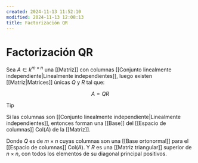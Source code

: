 ```yaml
---
created: 2024-11-13 11:52:10
modified: 2024-11-13 12:08:13
title: Factorización QR
---
```


# Factorización QR

Sea $A \in k^{m \times n}$ una [[Matriz]] con columnas [[Conjunto linealmente independiente|Linealmente independientes]], luego existen [[Matriz|Matrices]] únicas $Q$ y $R$ tal que:

$$
A = QR
$$

> [!tip]
> Si las columnas son [[Conjunto linealmente independiente|Linealmente independientes]], entonces forman una [[Base]] del [[Espacio de columnas]] $\text{Col}(A)$ de la [[Matriz]].

Donde $Q$ es de $m \times n$ cuyas columnas son una [[Base ortonormal]] para el [[Espacio de columnas]] $\text{Col}(A)$. Y $R$ es una [[Matriz triangular]] superior de $n \times n$, con todos los elementos de su diagonal principal positivos.
